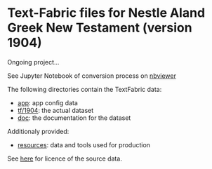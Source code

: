 # Text-Fabric files for Nestle Aland Greek New Testament (version 1904)
Ongoing project...

See Jupyter Notebook of conversion process on [nbviewer](https://nbviewer.org/github/tonyjurg/NA1904/blob/1d314c138e67aa0e9ed8387c4d9cb92687c56b01/resources/converter/CreateTFfromXML.ipynb)

The following directories contain the TextFabric data:
 * [app](app#readme): app config data
 * [tf/1904](tf/1904#readme): the actual dataset
 * [doc](docs/home.md#readme): the documentation for the dataset
 
 Additionaly provided:
 * [resources](resources#readme): data and tools used for production
 
 See [here](resources/sourcedata#readme) for licence of the source data.
